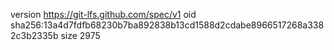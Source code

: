 version https://git-lfs.github.com/spec/v1
oid sha256:13a4d7fdfb68230b7ba892838b13cd1588d2cdabe8966517268a3382c3b2335b
size 2975
